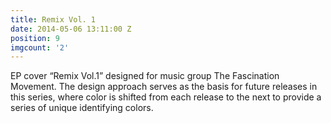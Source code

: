 ```yaml
---
title: Remix Vol. 1
date: 2014-05-06 13:11:00 Z
position: 9
imgcount: '2'
---
```


EP cover “Remix Vol.1” designed for music group The Fascination Movement. The design approach serves as the basis for future releases in this series, where color is shifted from each release to the next to provide a series of unique identifying colors.
